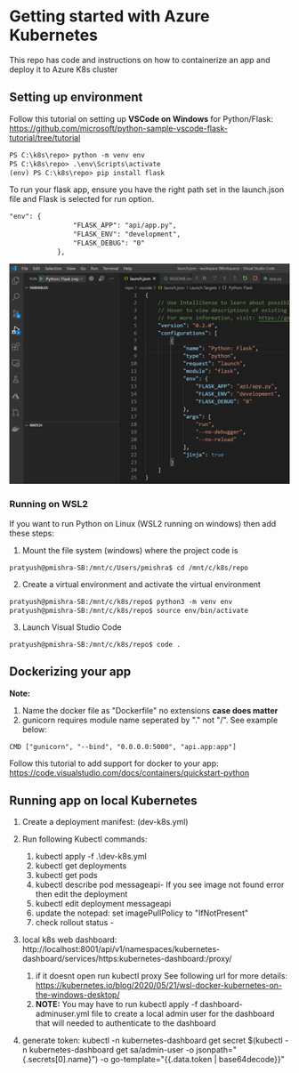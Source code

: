 # Getting started with Azure Kubernetes
This repo has code and instructions on how to containerize an app and deploy it to Azure K8s cluster

## Setting up environment
Follow this tutorial on setting up **VSCode on Windows** for Python/Flask: https://github.com/microsoft/python-sample-vscode-flask-tutorial/tree/tutorial

```
PS C:\k8s\repo> python -m venv env
PS C:\k8s\repo> .\env\Scripts\activate
(env) PS C:\k8s\repo> pip install flask
```

To run your flask app, ensure you have the right path set in the launch.json file and Flask is selected for run option.

```
"env": {
                "FLASK_APP": "api/app.py",
                "FLASK_ENV": "development",
                "FLASK_DEBUG": "0"
            },
```
![Alt text](docImages/launch_json.png?raw=true "Launch.json")

### Running on WSL2
If you want to run Python on Linux (WSL2 running on windows) then add these steps:
1. Mount the file system (windows) where the project code is

```
pratyush@pmishra-SB:/mnt/c/Users/pmishra$ cd /mnt/c/k8s/repo
```

2. Create a virtual environment and activate the virtual environment

```
pratyush@pmishra-SB:/mnt/c/k8s/repo$ python3 -m venv env
pratyush@pmishra-SB:/mnt/c/k8s/repo$ source env/bin/activate
```

3. Launch Visual Studio Code
``` 
pratyush@pmishra-SB:/mnt/c/k8s/repo$ code .
```

## Dockerizing your app
**Note:** 
1. Name the docker file as "Dockerfile" no extensions **case does matter**
2. gunicorn requires module name seperated by "." not "/". See example below:

```
CMD ["gunicorn", "--bind", "0.0.0.0:5000", "api.app:app"]
```

Follow this tutorial to add support for docker to your app: https://code.visualstudio.com/docs/containers/quickstart-python


## Running app on local Kubernetes
1. Create a deployment manifest: (dev-k8s.yml)
2. Run following Kubectl commands:
    1.  kubectl apply -f .\dev-k8s.yml
    2.  kubectl get deployments
    3.  kubectl get pods
    4.  kubectl describe pod messageapi-<id>
    If you see image not found error then edit the deployment
    5. kubectl edit deployment messageapi
    6. update the notepad: set imagePullPolicy to "IfNotPresent"
    7. check rollout status - 

3. local k8s web dashboard: http://localhost:8001/api/v1/namespaces/kubernetes-dashboard/services/https:kubernetes-dashboard:/proxy/
    1.  if it doesnt open run kubectl proxy
    See following url for more details: https://kubernetes.io/blog/2020/05/21/wsl-docker-kubernetes-on-the-windows-desktop/
    2.  **NOTE:** You may have to run kubectl apply -f dashboard-adminuser.yml file to create a local admin user for the dashboard that will needed to authenticate to the dashboard

4. generate token: kubectl -n kubernetes-dashboard get secret $(kubectl -n kubernetes-dashboard get sa/admin-user -o jsonpath="{.secrets[0].name}") -o go-template="{{.data.token | base64decode}}"